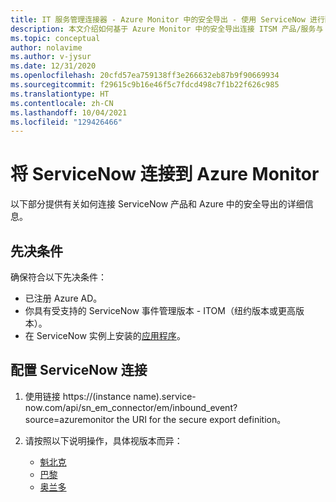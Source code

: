 ```yaml
---
title: IT 服务管理连接器 - Azure Monitor 中的安全导出 - 使用 ServiceNow 进行配置
description: 本文介绍如何基于 Azure Monitor 中的安全导出连接 ITSM 产品/服务与 ServiceNow。
ms.topic: conceptual
author: nolavime
ms.author: v-jysur
ms.date: 12/31/2020
ms.openlocfilehash: 20cfd57ea759138ff3e266632eb87b9f90669934
ms.sourcegitcommit: f29615c9b16e46f5c7fdcd498c7f1b22f626c985
ms.translationtype: HT
ms.contentlocale: zh-CN
ms.lasthandoff: 10/04/2021
ms.locfileid: "129426466"
---
```

# <a name="connect-servicenow-to-azure-monitor"></a>将 ServiceNow 连接到 Azure Monitor

以下部分提供有关如何连接 ServiceNow 产品和 Azure 中的安全导出的详细信息。

## <a name="prerequisites"></a>先决条件

确保符合以下先决条件：

* 已注册 Azure AD。
* 你具有受支持的 ServiceNow 事件管理版本 - ITOM（纽约版本或更高版本）。
* 在 ServiceNow 实例上安装的[应用程序](https://store.servicenow.com/sn_appstore_store.do#!/store/application/ac4c9c57dbb1d090561b186c1396191a/1.3.1?referer=%2Fstore%2Fsearch%3Flistingtype%3Dallintegrations%25253Bancillary_app%25253Bcertified_apps%25253Bcontent%25253Bindustry_solution%25253Boem%25253Butility%26q%3DEvent%2520Management%2520Connectors&sl=sh)。

## <a name="configure-the-servicenow-connection"></a>配置 ServiceNow 连接

1. 使用链接 https://(instance name).service-now.com/api/sn_em_connector/em/inbound_event?source=azuremonitor the URI for the secure export definition。

2. 请按照以下说明操作，具体视版本而异：
   * [魁北克](https://docs.servicenow.com/bundle/quebec-it-operations-management/page/product/event-management/concept/azure-integration.html)
   * [巴黎](https://docs.servicenow.com/bundle/paris-it-operations-management/page/product/event-management/concept/azure-integration.html)
   * [奥兰多](https://docs.servicenow.com/bundle/orlando-it-operations-management/page/product/event-management/concept/azure-integration.html)
